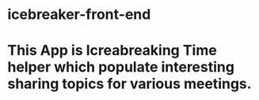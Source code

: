 # icebreaker-front-end
# This App is Icreabreaking Time helper which populate interesting sharing topics for various meetings.
